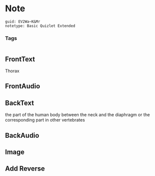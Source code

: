 # Note
```
guid: EV2Wa~K&Mr
notetype: Basic Quizlet Extended
```

### Tags
```
```

## FrontText
Thorax

## FrontAudio


## BackText
the part of the human body between the neck and the diaphragm or the corresponding part in other vertebrates

## BackAudio


## Image


## Add Reverse

